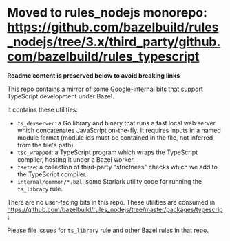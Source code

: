 # Moved to rules_nodejs monorepo: https://github.com/bazelbuild/rules_nodejs/tree/3.x/third_party/github.com/bazelbuild/rules_typescript

**Readme content is preserved below to avoid breaking links**

This repo contains a mirror of some Google-internal bits that support TypeScript development under Bazel.

It contains these utilities:

- `ts_devserver`: a Go library and binary that runs a fast local web server which concatenates JavaScript on-the-fly. It requires inputs in a named module format (module ids must be contained in the file, not inferred from the file's path).
- `tsc_wrapped`: a TypeScript program which wraps the TypeScript compiler, hosting it under a Bazel worker.
- `tsetse`: a collection of third-party "strictness" checks which we add to the TypeScript compiler.
- `internal/common/*.bzl`: some Starlark utility code for running the `ts_library` rule.

There are no user-facing bits in this repo. These utilities are consumed in https://github.com/bazelbuild/rules_nodejs/tree/master/packages/typescript

Please file issues for `ts_library` rule and other Bazel rules in that repo.
